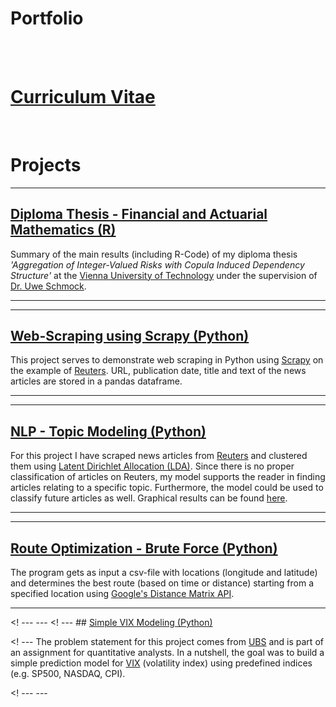 # Portfolio

<br><br>

# [Curriculum Vitae](/curriculum_vitae)

<br>

# Projects

---

## [Diploma Thesis - Financial and Actuarial Mathematics (R)](/diploma_thesis)

Summary of the main results (including R-Code) of my diploma thesis *'Aggregation of Integer-Valued Risks with Copula Induced Dependency Structure'* at the [Vienna University of Technology](https://www.tuwien.at/en/) under the supervision of [Dr. Uwe Schmock](https://fam.tuwien.ac.at/~schmock/).

---

---
## [Web-Scraping using Scrapy (Python)](/web_scraping_using_scrapy)

This project serves to demonstrate web scraping in Python using [Scrapy](https://scrapy.org/) on the example of [Reuters](https://www.reuters.com). URL, publication date, title and text of the news articles are stored in a pandas dataframe.

---

---
## [NLP - Topic Modeling (Python)](/nlp_topic_modeling)

For this project I have scraped news articles from [Reuters](https://uk.reuters.com/news/archive/euro-zone-news) and clustered them using [Latent Dirichlet Allocation (LDA)](https://en.wikipedia.org/wiki/Latent_Dirichlet_allocation). Since there is no proper classification of articles on Reuters, my model supports the reader in finding articles relating to a specific topic. Furthermore, the model could be used to classify future articles as well. Graphical results can be found [here](/nlp_topic_modeling/lda_final.html).

---

---
## [Route Optimization - Brute Force (Python)](/python_route_optimization)

The program gets as input a csv-file with locations (longitude and latitude) and determines the best route (based on time or distance) starting from a specified location using [Google's Distance Matrix API](https://github.com/googlemaps/google-maps-services-python/blob/master/googlemaps).

---

<! --- ---
<! --- ## [Simple VIX Modeling (Python)](/ubs_quant_assignment)

<! --- The problem statement for this project comes from [UBS](https://en.wikipedia.org/wiki/UBS) and is part of an assignment for quantitative analysts. In a nutshell, the goal was to build a simple prediction model for [VIX](https://en.wikipedia.org/wiki/VIX) (volatility index) using predefined indices (e.g. SP500, NASDAQ, CPI). 

<! --- ---
